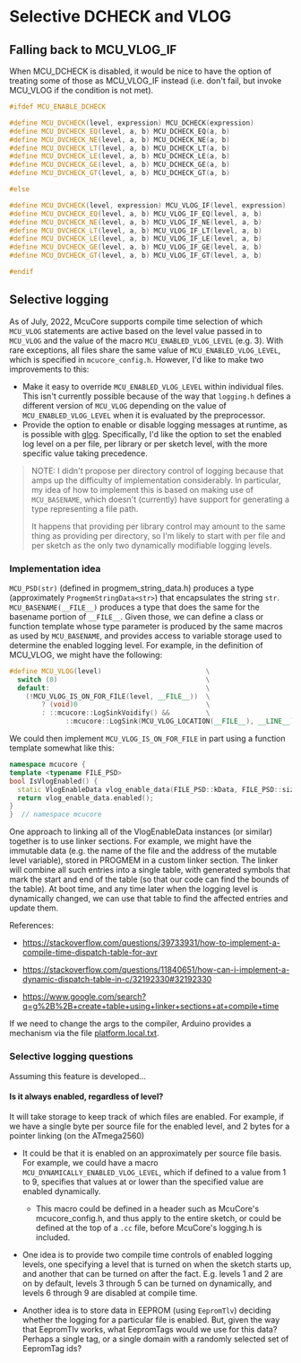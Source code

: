 # Selective DCHECK and VLOG

## Falling back to MCU_VLOG_IF

When MCU_DCHECK is disabled, it would be nice to have the option of treating
some of those as MCU_VLOG_IF instead (i.e. don't fail, but invoke MCU_VLOG if
the condition is not met).

```c++
#ifdef MCU_ENABLE_DCHECK

#define MCU_DVCHECK(level, expression) MCU_DCHECK(expression)
#define MCU_DVCHECK_EQ(level, a, b) MCU_DCHECK_EQ(a, b)
#define MCU_DVCHECK_NE(level, a, b) MCU_DCHECK_NE(a, b)
#define MCU_DVCHECK_LT(level, a, b) MCU_DCHECK_LT(a, b)
#define MCU_DVCHECK_LE(level, a, b) MCU_DCHECK_LE(a, b)
#define MCU_DVCHECK_GE(level, a, b) MCU_DCHECK_GE(a, b)
#define MCU_DVCHECK_GT(level, a, b) MCU_DCHECK_GT(a, b)

#else

#define MCU_DVCHECK(level, expression) MCU_VLOG_IF(level, expression)
#define MCU_DVCHECK_EQ(level, a, b) MCU_VLOG_IF_EQ(level, a, b)
#define MCU_DVCHECK_NE(level, a, b) MCU_VLOG_IF_NE(level, a, b)
#define MCU_DVCHECK_LT(level, a, b) MCU_VLOG_IF_LT(level, a, b)
#define MCU_DVCHECK_LE(level, a, b) MCU_VLOG_IF_LE(level, a, b)
#define MCU_DVCHECK_GE(level, a, b) MCU_VLOG_IF_GE(level, a, b)
#define MCU_DVCHECK_GT(level, a, b) MCU_VLOG_IF_GT(level, a, b)

#endif
```

## Selective logging

As of July, 2022, McuCore supports compile time selection of which `MCU_VLOG`
statements are active based on the level value passed in to `MCU_VLOG` and the
value of the macro `MCU_ENABLED_VLOG_LEVEL` (e.g. 3). With rare exceptions, all
files share the same value of `MCU_ENABLED_VLOG_LEVEL`, which is specified in
`mcucore_config.h`. However, I'd like to make two improvements to this:

*   Make it easy to override `MCU_ENABLED_VLOG_LEVEL` within individual files.
    This isn't currently possible because of the way that `logging.h` defines a
    different version of `MCU_VLOG` depending on the value of
    `MCU_ENABLED_VLOG_LEVEL` when it is evaluated by the preprocessor.
*   Provide the option to enable or disable logging messages at runtime, as is
    possible with [glog](https://github.com/google/glog). Specifically, I'd like
    the option to set the enabled log level on a per file, per library or per
    sketch level, with the more specific value taking precedence.

> NOTE: I didn't propose per directory control of logging because that amps up
> the difficulty of implementation considerably. In particular, my idea of how
> to implement this is based on making use of `MCU_BASENAME`, which doesn't
> (currently) have support for generating a type representing a file path.
>
> It happens that providing per library control may amount to the same thing as
> providing per directory, so I'm likely to start with per file and per sketch
> as the only two dynamically modifiable logging levels.

### Implementation idea

`MCU_PSD(str)` (defined in progmem_string_data.h) produces a type (approximately
`ProgmemStringData<str>`) that encapsulates the string `str`.
`MCU_BASENAME(__FILE__)` produces a type that does the same for the basename
portion of `__FILE__`. Given those, we can define a class or function template
whose type parameter is produced by the same macros as used by `MCU_BASENAME`,
and provides access to variable storage used to determine the enabled logging
level. For example, in the definition of MCU_VLOG, we might have the following:

```c++
#define MCU_VLOG(level)                          \
  switch (0)                                     \
  default:                                       \
    (!MCU_VLOG_IS_ON_FOR_FILE(level, __FILE__))  \
        ? (void)0                                \
        : ::mcucore::LogSinkVoidify() &&         \
              ::mcucore::LogSink(MCU_VLOG_LOCATION(__FILE__), __LINE__)
```

We could then implement `MCU_VLOG_IS_ON_FOR_FILE` in part using a function
template somewhat like this:

```c++
namespace mcucore {
template <typename FILE_PSD>
bool IsVlogEnabled() {
  static VlogEnableData vlog_enable_data(FILE_PSD::kData, FILE_PSD::size());
  return vlog_enable_data.enabled();
}
}  // namespace mcucore
```

One approach to linking all of the VlogEnableData instances (or similar)
together is to use linker sections. For example, we might have the immutable
data (e.g. the name of the file and the address of the mutable level variable),
stored in PROGMEM in a custom linker section. The linker will combine all such
entries into a single table, with generated symbols that mark the start and end
of the table (so that our code can find the bounds of the table). At boot time,
and any time later when the logging level is dynamically changed, we can use
that table to find the affected entries and update them.

References:

*   https://stackoverflow.com/questions/39733931/how-to-implement-a-compile-time-dispatch-table-for-avr

*   https://stackoverflow.com/questions/11840651/how-can-i-implement-a-dynamic-dispatch-table-in-c/32192330#32192330

*   https://www.google.com/search?q=g%2B%2B+create+table+using+linker+sections+at+compile+time

If we need to change the args to the compiler, Arduino provides a mechanism via
the file
[platform.local.txt](https://arduino.github.io/arduino-cli/0.19/platform-specification/#platformlocaltxt).

### Selective logging questions

Assuming this feature is developed...

#### Is it always enabled, regardless of level?

It will take storage to keep track of which files are enabled. For example, if
we have a single byte per source file for the enabled level, and 2 bytes for a
pointer linking (on the ATmega2560)

*   It could be that it is enabled on an approximately per source file basis.
    For example, we could have a macro `MCU_DYNAMICALLY_ENABLED_VLOG_LEVEL`,
    which if defined to a value from 1 to 9, specifies that values at or lower
    than the specified value are enabled dynamically.

    *   This macro could be defined in a header such as McuCore's
        mcucore_config.h, and thus apply to the entire sketch, or could be
        defined at the top of a `.cc` file, before McuCore's logging.h is
        included.

*   One idea is to provide two compile time controls of enabled logging levels,
    one specifying a level that is turned on when the sketch starts up, and
    another that can be turned on after the fact. E.g. levels 1 and 2 are on by
    default, levels 3 through 5 can be turned on dynamically, and levels 6
    through 9 are disabled at compile time.

*   Another idea is to store data in EEPROM (using `EepromTlv`) deciding whether
    the logging for a particular file is enabled. But, given the way that
    EepromTlv works, what EepromTags would we use for this data? Perhaps a
    single tag, or a single domain with a randomly selected set of EepromTag
    ids?
